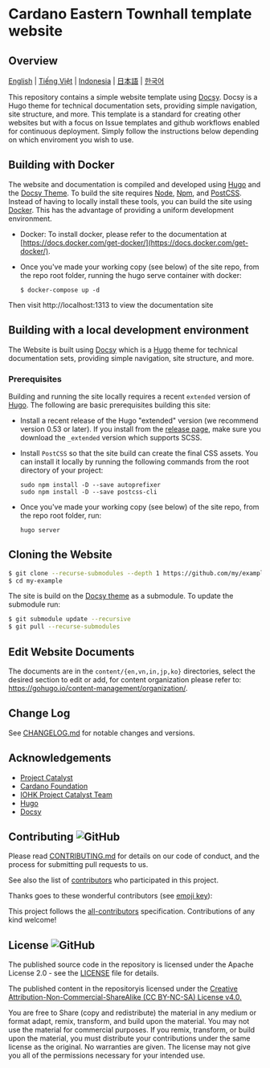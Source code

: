 # Cardano Eastern Townhall template website
## Overview

[English](/README/en/README.md) | [Tiếng Việt](/README/vi/README.md) | [Indonesia](/README/id/README.md) | [日本語](/README/ja/README.md) | [한국어](/README/ko/README.md)

This repository contains a simple website template using [Docsy](https://docsy.dev/). Docsy is a Hugo theme for technical documentation sets, providing simple navigation, site structure, and more. This template is a standard for creating other websites but with a focus on Issue templates and github workflows enabled for continuous deployment. Simply follow the instructions below depending on which enviroment you wish to use.
## Building with Docker

The website and documentation is compiled and developed using [Hugo](https://gohugo.io/) and the [Docsy Theme](https://www.docsy.dev/). To build the site requires [Node](https://nodejs.org/en/), [Npm](https://www.npmjs.com/), and [PostCSS](https://postcss.org/). Instead of having to locally install these tools, you can build the site using [Docker](https://docs.docker.com/get-started/overview/). This has the advantage of providing a uniform development environment.

- Docker: To install docker, please refer to the documentation at [https://docs.docker.com/get-docker/](https://docs.docker.com/get-docker/).

- Once you've made your working copy (see below) of the site repo, from the repo root folder, running the hugo serve container with docker:

  ```
  $ docker-compose up -d
  ```

Then visit http://localhost:1313 to view the documentation site

## Building with a local development environment 

The Website is built using [Docsy](https://www.docsy.dev/) which is a [Hugo](https://gohugo.io/) theme for technical documentation sets, providing simple navigation, site structure, and more.

### Prerequisites

Building and running the site locally requires a recent `extended` version of [Hugo](https://gohugo.io). The following are basic prerequisites building this site:

- Install a recent release of the Hugo "extended" version (we recommend version 0.53 or later). If you install from the 
  [release page](https://github.com/gohugoio/hugo/releases), make sure you download the `_extended` version 
  which supports SCSS.

- Install `PostCSS` so that the site build can create the final CSS assets. You can install it locally by running 
  the following commands from the root directory of your project:

  ```
  sudo npm install -D --save autoprefixer
  sudo npm install -D --save postcss-cli
  ```

- Once you've made your working copy (see below) of the site repo, from the repo root folder, run:

  ```
  hugo server
  ```

## Cloning the Website

```bash
$ git clone --recurse-submodules --depth 1 https://github.com/my/example.git
$ cd my-example
```

The site is build on the [Docsy theme](https://www.docsy.dev/) as a submodule. To update the submodule run:

```bash
$ git submodule update --recursive
$ git pull --recurse-submodules
```
## Edit Website Documents

The documents are in the ```content/{en,vn,in,jp,ko}``` directories, select the desired section to edit or add, for content organization please refer to: https://gohugo.io/content-management/organization/.

## Change Log

See [CHANGELOG.md](CHANGELOG.md) for notable changes and versions.

## Acknowledgements

* [Project Catalyst](https://cardano.ideascale.com/)
* [Cardano Foundation](https://cardanofoundation.org/)
* [IOHK Project Catalyst Team](https://iohk.io/) 
* [Hugo](https://gohugo.io/)
* [Docsy](https://www.docsy.dev/)


## Contributing ![GitHub](https://img.shields.io/github/contributors/c3eth/c3eth.github.io)

Please read [CONTRIBUTING.md](/README/id/CONTRIBUTING.md) for details on our code of conduct, and the process for submitting pull requests to us.

See also the list of [contributors](https://github.com/c3eth/c3eth.github.io/graphs/contributors) who participated in this project.

Thanks goes to these wonderful contributors (see [emoji key](https://allcontributors.org/docs/en/emoji-key)):

<!-- ALL-CONTRIBUTORS-LIST:START - Do not remove or modify this section -->
<!-- ALL-CONTRIBUTORS-LIST:END -->

This project follows the [all-contributors](https://github.com/all-contributors/all-contributors) specification. Contributions of any kind welcome!

## License ![GitHub](https://img.shields.io/github/license/c3eth/c3eth.github.io)

The published source code in the repository is licensed under the Apache License 2.0 - see the [LICENSE](https://github.com/c3eth/c3eth.github.io/main/LICENSE.md) file for details.

The published content in the repositoryis licensed under the [Creative Attribution-Non-Commercial-ShareAlike (CC BY-NC-SA) License v4.0.](https://creativecommons.org/licenses/by-nc-sa/4.0/)

You are free to Share (copy and redistribute) the material in any medium or format
adapt, remix, transform, and build upon the material. You may not use the material for commercial purposes.  If you remix, transform, or build upon the material, you must distribute your contributions under the same license as the original. No warranties are given. The license may not give you all of the permissions necessary for your intended use.
